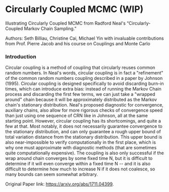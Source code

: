# Circularly Coupled MCMC (WIP)
Illustrating Circularly Coupled MCMC from Radford Neal's “Circularly-Coupled Markov Chain Sampling.” 

Authors: Seth Billiau, Christine Cai, Michael Yin with invaluable contributions from Prof. Pierre Jacob and his course on Couplings and Monte Carlo

### Introduction
Circular coupling is a method of coupling that circularly reuses common random numbers. In Neal's words, circular coupling is in fact a "refinement" of the common random numbers coupling described in a paper by Johnson (1995). Circular coupling is designed specifically to avoid discarding burn-in times, which can introduce extra bias: instead of running the Markov Chain process and discarding the first few terms, we can just take a "wrapped around" chain because it will be approximately distributed as the Markov chain's stationary distribution. Neal's proposed diagnostic for convergence, auxiliary chains, also allow for more rigorous checks of convergence speed than just using one sequence of CRN like in Johnson, all at the same starting point. However, circular coupling has its shortcomings, and quite a few at that. Most notably, it does not necessarily guarantee convergence to the stationary distribution, and can only guarantee a rough upper bound of total variation distance from the stationary distribution. This upper bound is also near-impossible to verify computationally in the first place, which is why one must approximate with diagnostic methods (that are sometimes quite computationally expensive). The coupling is also only successful if the wrap around chain converges by some fixed time N, but it is difficult to determine if it will even converge within a fixed time N -- and it is also difficult to determine how much to increase N if it does not coalesce, so many bounds can seem somewhat arbitrary.


Original Paper link: https://arxiv.org/abs/1711.04399. 
